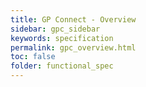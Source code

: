 ```yaml
---
title: GP Connect - Overview
sidebar: gpc_sidebar
keywords: specification
permalink: gpc_overview.html
toc: false
folder: functional_spec
---
```

